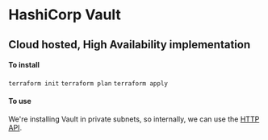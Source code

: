 # HashiCorp Vault
## Cloud hosted, High Availability implementation

#### To install
`terraform init`
`terraform plan`
`terraform apply`

#### To use
We're installing Vault in private subnets, so internally, we can use the [HTTP API](https://www.vaultproject.io/api/index.html).
